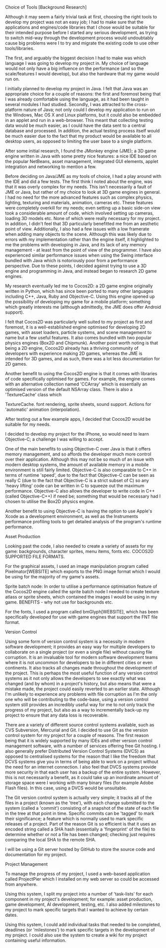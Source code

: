 Choice of Tools [Background Research]

Although it may seem a fairly trivial task at first, choosing the right tools to develop my project was not an easy job; I had to make sure that the applications and engines/code libraries that I chose would be suitable for their intended purpose before I started any serious development, as trying to switch mid-way through the development process would undoubtably cause big problems were I to try and migrate the existing code to use other tools/libraries.

The first, and arguably the biggest decision I had to make was which language I was going to develop my project in. My choice of language would not only have a big influence on the performance (and so the scale/features I would develop), but also the hardware that my game would run on.  

I initially planned to develop my project in Java. I felt that Java was an appropriate choice for a couple of reasons: the first and foremost being that I was already comfortable using the language, as it had been taught in several modules I had studied. Secondly, I was attracted to the cross-platform nature of Java; not only could I develop my application to run on the Windows, Mac OS X and Linux platforms, but it could also be embedded in an applet and run in a web-browser. This meant that collecting testing data would be much easier, as I could have the data sent to a central database and processed. In addition, the actual testing process itself would be much easier due to the fact that my product would be available to all desktop users, as opposed to limiting the user base to a single platform.

After some initial research, I found the JMonkey engine (JME); a 3D game engine written in Java with some pretty nice features: a nice IDE based on the popular NetBeans, asset management, integrated GUI elements, applet integration and networking to mention a few. 

Before deciding on Java/JME as my tools of choice, I had a play around with the IDE and did a few tests. The first think I noted about the engine, was that it was overly complex for my needs. This isn't necessarily a fault of JME or Java, but rather of my choice to look at 3D game engines in general. I had no need for the more advanced features such as complex physics, lighting, texturing and materials, animation, cameras etc. These features were completely overkill for my needs; even setting up a basic side-on view took a considerable amount of code, which involved setting up cameras, loading 3D models etc. None of which were really necessary for my project. In addition, I didn't feel that 3D particularly benefitted me from an aesthetic point of view. Additionally, I also had a few issues with a low framerate when adding many objects to the scene. Although this was likely due to errors with my implementation rather than the engine itself, it highlighted to me the problems with developing in Java, and its lack of any memory management - at least from the point of view of the programmer. I have also experienced similar performance issues when using the Swing interface bundled with Java which is notoriously poor from a performance perspective. Due to these points, I decided against trying to use a 3D engine and programming in Java, and instead began to research 2D game engines.

My research eventually led me to Cocos2D: a 2D game engine originally written in Python, which has since been ported to many other languages including C++, Java, Ruby and Objective-C. Using this engine opened up the possibility of developing my game for a mobile platform; something which greatly interests me (although admittedly, the JME does offer Android support).

I felt that Cocos2D was particularly well suited to my project as first and foremost, it is a well-established engine optimised for developing 2D games, with asset loaders, particle systems, and scene management to name but a few useful features. It also comes bundled with two popular physics engines (Box2D and Chipmunk). Another point worth noting is that being a 2D engine, Cocos2D already has a thriving community of developers with experience making 2D games, whereas the JME is intended for 3D games, and as such, there was a lot less documentation for 2D games.

Another benefit to using the Cocos2D engine is that it comes with libraries of code specifically optimised for games. For example, the engine comes with an alternative collection named 'CCArray' which is essentially an optimised version of the default NSArray class. There is also a 'TextureCache' class which 

TextureCache. font rendering, sprite sheets, sound support. Actions for 'automatic' animation (interpolation).

After testing out a few example apps, I decided that Cocos2D would be suitable for my needs. 

I decided to develop my project for the iPhone, so would need to learn Objective-C; a challenge I was willing to accept. 

One of the main benefits to using Objective-C over Java is that it offers memory management, and so affords the developer much more control over their application. Although this may not be so much of an issue with modern desktop systems, the amount of available memory in a mobile environment is still fairly limited. Objective-C is also comparable to C++ in terms of runtime 'speed', due to the fact that Objective-C can be seen as really C (due to the fact that Objective-C is a strict subset of C) so any 'heavy lifting' code can be written in C to squeeze out the maximum performance. Objective-C also allows the developer to write code in C++ (called Objective-C++) if need be; something that would be necessary had I chosen to utilise the Box2D physics engine.

Another benefit to using Objective-C is having the option to use Apple's Xcode as a development environment, as well as the Instruments performance profiling tools to get detailed analysis of the program's runtime performance.

Asset Production

Looking past the code, I also needed to create a variety of assets for my game: backgrounds, character sprites, menu items, fonts etc. COCOS2D SUPPORTED FILE FORMATS. 

For the graphical assets, I used an image manipulation program called Pixelmator[WEBSITE] which exports to the PNG image format which I would be using for the majority of my game's assets. 

Sprite batch node: In order to utilise a performance optimisation feature of the Cocos2D engine called the sprite batch node I needed to create texture atlass or sprite sheets, which contained the images I would be using in my game. BENEFITS - why not use for backgrounds etc.

For the fonts, I used a program called bmGlyph[WEBSITE], which has been specifically developed for use with game engines that support the FNT file format.

Version Control

Using some form of version control system is a necessity in modern software development; it provides an easy way for multiple developers to collaborate on a single project (or even a single file) without causing file corruption. It is an invaluable tool for modern software development teams where it is not uncommon for developers to be in different cities or even continents. It also tracks all changes made throughout the development of the project. This is perhaps the most useful function of any version control systems as it not only allows the developers to see exactly what was changed (and by whom) in a project's history, but also means that were a mistake made, the project could easily reverted to an earlier state. Although I'm unlikely to experience any problems with file corruption as I'm the only one who will be contributing to the code-base, using a version control system still provides an incredibly useful way for me to not only track the progress of my project, but also as a way to incrementally back-up my project to ensure that any data loss is recoverable.

There are a variety of different source control systems available, such as CVS Subversion, Mercurial and Git. I decided to use Git as the version control system for my project for a couple of reasons. The first reason being that it is widely supported by many IDEs and other version control management software, with a number of services offering free Git hosting. I also generally prefer Distributed Version Control Systems (DVCS) as opposed to centralised systems for the reason that I like the freedom that DCVS systems give you in terms of being able to work on a project without the need for an internet connection. I also feel that DVCS systems provide more security in that each user has a backup of the entire system. However, this is not necessarily a benefit, as it could take up an inordinate amount of storage space were I working with many binary files (for example Adobe Flash files). In this case, using a DVCS would be unsuitable.

The Git version control system is actually very simple; it tracks all of the files in a project (known as the 'tree'), with each change submitted to the system (called a 'commit') consisting of a snapshot of the state of each file in the tree at that point in time. Specific commits can be 'tagged' to mark their significance; a feature which is normally used to mark specific releases of a project. Part of the reason Git is so efficient is that it uses an encoded string called a SHA hash (essentially a 'fingerprint' of the file) to determine whether or not a file has been changed; checking just requires comparing the local SHA to the remote SHA. 

I will be using a Git server hosted by GitHub to store the source code and documentation for my project. 

Project Management

To manage the progress of my project, I used a web-based application called ProjectPier which I installed on my web server so could be accessed from anywhere.

Using this system, I split my project into a number of 'task-lists' for each component in my project's development; for example: asset production, game development, AI development, testing, etc. I also added milestones to my project to mark specific targets that I wanted to achieve by certain dates.

Using this system, I could add individual tasks that needed to be completed, deadlines (or 'milestones') to mark specific targets in the development of my project. I could also use the system to create a wiki for my project containing useful information. 
